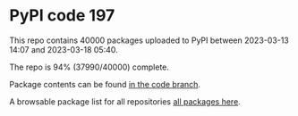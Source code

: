 # PyPI code 197

This repo contains 40000 packages uploaded to PyPI between 
2023-03-13 14:07 and 2023-03-18 05:40.

The repo is 94% (37990/40000) complete.

Package contents can be found [in the code branch](https://github.com/pypi-data/pypi-mirror-197/tree/code/packages).

A browsable package list for all repositories [all packages here](https://pypi-data.github.io/website/repositories/pypi-mirror-197).


